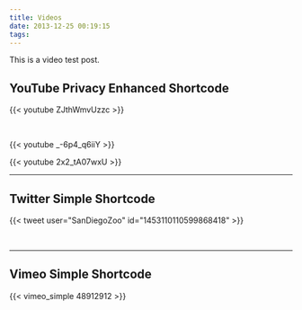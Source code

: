 ```yaml
---
title: Videos
date: 2013-12-25 00:19:15
tags:
---
```


This is a video test post.

## YouTube Privacy Enhanced Shortcode

{{< youtube ZJthWmvUzzc >}}


<br>

{{< youtube _-6p4_q6iiY >}}



{{< youtube 2x2_tA07wxU >}}


---
<!--more-->
## Twitter Simple Shortcode

{{< tweet user="SanDiegoZoo" id="1453110110599868418" >}}

<br>

---

## Vimeo Simple Shortcode

{{< vimeo_simple 48912912 >}}

